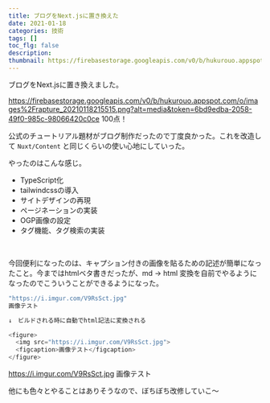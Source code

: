 ```yaml
---
title: ブログをNext.jsに置き換えた
date: 2021-01-18
categories: 技術
tags: []
toc_flg: false
description: 
thumbnail: https://firebasestorage.googleapis.com/v0/b/hukurouo.appspot.com/o/images%2Frapture_20210118215515.png?alt=media&token=6bd9edba-2058-49f0-985c-98066420c0ce
---
```


ブログをNext.jsに置き換えました。

https://firebasestorage.googleapis.com/v0/b/hukurouo.appspot.com/o/images%2Frapture_20210118215515.png?alt=media&token=6bd9edba-2058-49f0-985c-98066420c0ce
100点！



公式のチュートリアル題材がブログ制作だったので丁度良かった。これを改造して `Nuxt/Content` と同じくらいの使い心地にしていった。

やったのはこんな感じ。


- TypeScript化
- tailwindcssの導入
- サイトデザインの再現
- ページネーションの実装
- OGP画像の設定
- タグ機能、タグ検索の実装

<br>

今回便利になったのは、キャプション付きの画像を貼るための記述が簡単になったこと。今まではhtmlベタ書きだったが、md -> html 変換を自前でやるようになったのでこういうことができるようになった。

~~~ts
"https://i.imgur.com/V9RsSct.jpg"
画像テスト

↓　ビルドされる時に自動でhtml記法に変換される

<figure>
  <img src="https://i.imgur.com/V9RsSct.jpg">
  <figcaption>画像テスト</figcaption>
</figure>
~~~

https://i.imgur.com/V9RsSct.jpg
画像テスト

他にも色々とやることはありそうなので、ぼちぼち改修していこ～